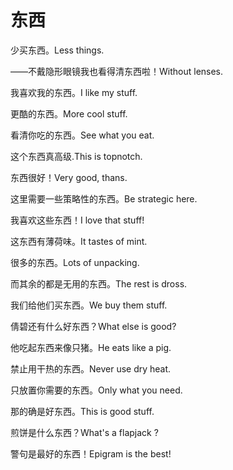# 东西

<p><span class="chinese">少买东西。</span><span class="english">Less things.</span></p>

<p><span class="chinese">——不戴隐形眼镜我也看得清东西啦！</span><span class="english">Without lenses.</span></p>

<p><span class="chinese">我喜欢我的东西。</span><span class="english">I like my stuff.</span></p>

<p><span class="chinese">更酷的东西。</span><span class="english">More cool stuff.</span></p>

<p><span class="chinese">看清你吃的东西。</span><span class="english">See what you eat.</span></p>

<p><span class="chinese">这个东西真高级.</span><span class="english">This is topnotch.</span></p>

<p><span class="chinese">东西很好！</span><span class="english">Very good, thans.</span></p>

<p><span class="chinese">这里需要一些策略性的东西。</span><span class="english">Be strategic here.</span></p>

<p><span class="chinese">我喜欢这些东西！</span><span class="english">I love that stuff!</span></p>

<p><span class="chinese">这东西有薄荷味。</span><span class="english">It tastes of mint.</span></p>

<p><span class="chinese">很多的东西。</span><span class="english">Lots of unpacking.</span></p>

<p><span class="chinese">而其余的都是无用的东西。</span><span class="english">The rest is dross.</span></p>

<p><span class="chinese">我们给他们买东西。</span><span class="english">We buy them stuff.</span></p>

<p><span class="chinese">倩碧还有什么好东西？</span><span class="english">What else is good?</span></p>

<p><span class="chinese">他吃起东西来像只猪。</span><span class="english">He eats like a pig.</span></p>

<p><span class="chinese">禁止用干热的东西。</span><span class="english">Never use dry heat.</span></p>

<p><span class="chinese">只放置你需要的东西。</span><span class="english">Only what you need.</span></p>

<p><span class="chinese">那的确是好东西。</span><span class="english">This is good stuff.</span></p>

<p><span class="chinese">煎饼是什么东西？</span><span class="english">What's a flapjack ?</span></p>

<p><span class="chinese">警句是最好的东西！</span><span class="english">Epigram is the best!</span></p>

